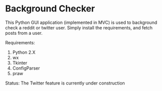 # Background Checker

This Python GUI application (implemented in MVC) is used to background check a reddit or twitter user.
Simply install the requirements, and fetch posts from a user.

Requirements:

1. Python 2.X
2. wx
3. Tkinter
4. ConfigParser
5. praw


Status: The Twitter feature is currently under construction
